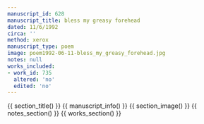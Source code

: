 ```yaml
---
manuscript_id: 628
manuscript_title: bless my greasy forehead
dated: 11/6/1992
circa: ''
method: xerox
manuscript_type: poem
image: poem1992-06-11-bless_my_greasy_forehead.jpg
notes: null
works_included:
- work_id: 735
  altered: 'no'
  edited: 'no'
---
```


{{ section_title() }}
{{ manuscript_info() }}
{{ section_image() }}
{{ notes_section() }}
{{ works_section() }}
